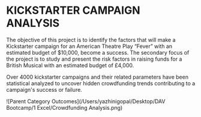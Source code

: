 # KICKSTARTER CAMPAIGN ANALYSIS

The objective of this project is to identify the factors that will make a Kickstarter campaign for an American Theatre Play “Fever” with an estimated budget of $10,000, become a success. The secondary focus of the project is to study and present the risk factors in raising funds for a British Musical with an estimated budget of £4,000.

Over 4000 kickstarter campaigns and their related parameters have been statistical analyzed to uncover hidden crowdfunding trends contributing to a campaign's success or failure.


![Parent Category Outcomes](/Users/yazhinigopal/Desktop/DAV Bootcamp/1 Excel/Crowdfunding Analysis.png)
